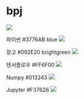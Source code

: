 # bpj


<img src="https://img.shields.io/badge/이름-색상코드?style=flat-square&logo=로고명&logoColor=로고색"/>

파이썬
#3776AB blue
<img src="https://img.shields.io/badge/Python-3776AB?style=flat-square&logo=Python&logoColor=white"/>

장고
#092E20 brightgreen
<img src="https://img.shields.io/badge/Django-092E20?style=flat-square&logo=Django&logoColor=white"/>


텐서플로우
#FF6F00 
<img src="https://img.shields.io/badge/TensorFlow-FF6F00?style=flat-square&logo=TensorFlow&logoColor=white"/>

Numpy
#013243
<img src="https://img.shields.io/badge/Numpy-013243?style=flat-square&logo=Numpy&logoColor=white"/>

Jupyter
#F37626
<img src="https://img.shields.io/badge/Jupyter-F37626?style=flat-square&logo=Jupyter&logoColor=white"/>
